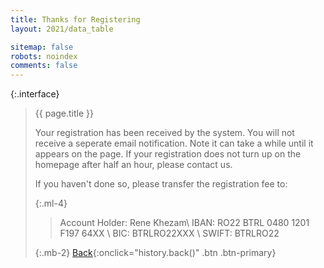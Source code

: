 ```yaml
---
title: Thanks for Registering
layout: 2021/data_table

sitemap: false
robots: noindex
comments: false
---
```

{:.interface}
> {{ page.title }}
>
> Your registration has been received by the system.
> You will not receive a seperate email notification.
> Note it can take a while until it appears on the page.
> If your registration does not turn up on the homepage after half an hour, please contact us.
>
> If you haven't done so, please transfer the registration fee to:
>
> {:.ml-4}
> > Account Holder: Rene Khezam\\
> > IBAN: RO22 BTRL 0480 1201 F197 64XX \\
> > BIC: BTRLRO22XXX \\
> > SWIFT: BTRLRO22
>
> {:.mb-2}
> [Back](javascript:history.back()){:onclick="history.back()" .btn .btn-primary}
>
